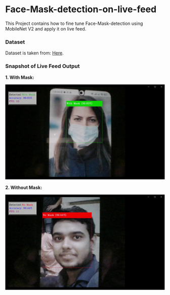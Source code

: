 # Face-Mask-detection-on-live-feed
This Project contains how to fine tune Face-Mask-detection using MobileNet V2 and apply it on live feed.

### Dataset 
Dataset is taken from: <a href='https://github.com/chandrikadeb7/Face-Mask-Detection/tree/master/dataset'>Here</a>.

### Snapshot of Live Feed Output

**1. With Mask:**

   <img src ='https://github.com/ankan-chakraborty/Face-Mask-detection-on-live-feed/blob/main/Output%20Snapshot/With%20Mask.JPG' width = '800x'>
   
   
**2. Without Mask:**

   <img src ='https://github.com/ankan-chakraborty/Face-Mask-detection-on-live-feed/blob/main/Output%20Snapshot/Without%20Mask.JPG' width = '800px'>
   
   
